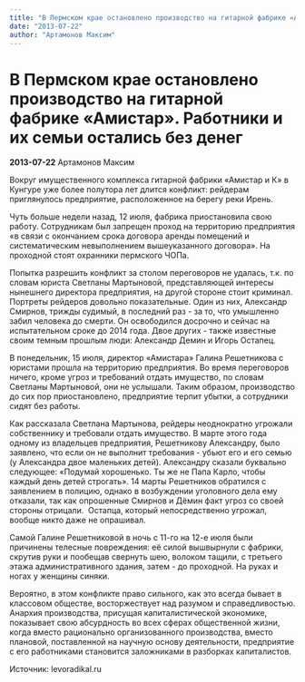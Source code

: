 ```yaml
---
title: "В Пермском крае остановлено производство на гитарной фабрике «Амистар». Работники и их семьи остались без денег"
date: "2013-07-22"
author: "Артамонов Максим"
---
```


# В Пермском крае остановлено производство на гитарной фабрике «Амистар». Работники и их семьи остались без денег

**2013-07-22** Артамонов Максим

Вокруг  имущественного комплекса гитарной фабрики «Амистар и К» в Кунгуре уже  более полутора лет длится конфликт: рейдерам приглянулось предприятие,  расположенное на берегу реки Ирень.

Чуть  больше недели назад, 12 июля, фабрика приостановила свою работу.  Сотрудникам был запрещен проход на территорию предприятия «в связи с  окончанием срока договора аренды помещений и систематическим  невыполнением вышеуказанного договора». На проходной стоят охранники  пермского ЧОПа.

Попытка  разрешить конфликт за столом переговоров не удалась, т.к. по словам  юриста Светланы Мартыновой, представляющей интересы нынешнего директора  предприятия, на другой стороне стоит криминал. Портреты рейдеров  довольно показательные.  Один из них, Александр Смирнов, трижды судимый, в последний раз - за  то, что умышленно забил человека до смерти. Он освободился досрочно и  сейчас на испытательном сроке до 2014 года. Двое других - также  известные своим темным прошлым люди: Александр Демин и Игорь Остапец.

В  понедельник, 15 июля, директор «Амистара» Галина Решетникова с юристами  прошла на территорию предприятия. Во время переговоров ничего, кроме  угроз и требований отдать имущество, по словам Светланы Мартыновой, они  не услышали. Таким образом, производство до сих пор приостановлено,  предприятие терпит убытки, а сотрудники сидят без работы.

Как  рассказала Светлана Мартынова, рейдеры неоднократно угрожали  собственнику и требовали отдать имущество. В марте этого года одному из  владельцев предприятия,  Решетникову Александру, было заявлено, что если он не выполнит  требования - убьют его и его семью (у Александра двое маленьких детей).  Александру сказали буквально следующее: «Подумай хорошенько. Ты же не  Папа Карло, чтобы каждый день детей строгать». 14 марты Решетников  обратился с заявлением в полицию, однако в возбуждении уголовного дела  ему отказали, так как опрошенные Смирнов и Дёмин факт угроз со своей  стороны отрицали.  Остапца, который непосредственно угрожал, вообще  никто даже не опрашивал.

Самой  Галине Решетниковой в ночь с 11-го на 12-е июля были причинены телесные  повреждения: её силой вышвырнули с фабрики, скрутив руки и пообещав  свернуть шею, волоком тащили, с третьего этажа административного здания,  затем - до проходной. На руках и ногах у женщины синяки.

Вероятно,  в этом конфликте право сильного, как это всегда бывает в классовом  обществе, восторжествует над разумом и справедливостью. Анархия  производства, присущая капиталистической экономике, показывает свою  абсурдность во всех сферах общественной жизни, когда вместо рационально  организованного производства, вместо плановой, поставленной на научную  основу деятельности, предприятие с его работниками становится  заложниками в разборках капиталистов.

Источник: levoradikal.ru